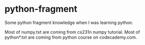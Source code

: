 # python-fragment
Some python fragment knowledge when I was learning python.

Most of numpy.txt are coming from cs231n numpy tutorial.
Most of python*.txt are coming from python course on codecademy.com.